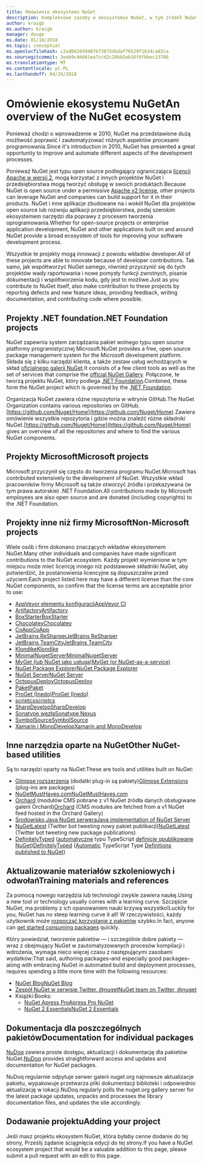 ```yaml
---
title: Omówienie ekosystemu NuGet
description: Kompleksowe zasoby w ekosystemie NuGet, w tym źródeł NuGet, Microsoft NuGet projektów, narzędzia i materiałów szkoleniowych.
author: kraigb
ms.author: kraigb
manager: douge
ms.date: 01/18/2018
ms.topic: conceptual
ms.openlocfilehash: c2ad662659487bf3875dbdaf76529f1834ca82ca
ms.sourcegitcommit: 3eab9c4dd41ea7ccd2c28bb5ab16f6fbbec13708
ms.translationtype: MT
ms.contentlocale: pl-PL
ms.lasthandoff: 04/26/2018
---
```

# <a name="an-overview-of-the-nuget-ecosystem"></a><span data-ttu-id="2ebb0-103">Omówienie ekosystemu NuGet</span><span class="sxs-lookup"><span data-stu-id="2ebb0-103">An overview of the NuGet ecosystem</span></span>

<span data-ttu-id="2ebb0-104">Ponieważ chodzi o wprowadzenie w 2010, NuGet ma przedstawione dużą możliwość poprawić i zautomatyzować różnych aspektów procesami programowania.</span><span class="sxs-lookup"><span data-stu-id="2ebb0-104">Since it's introduction in 2010, NuGet has presented a great opportunity to improve and automate different aspects of the development processes.</span></span>

<span data-ttu-id="2ebb0-105">Ponieważ NuGet jest typu open source podlegający ograniczająca [licencji Apache w wersji 2](http://choosealicense.com/licenses/apache/), mogą korzystać z innych projektów NuGet i przedsiębiorstwa mogą tworzyć obsługę w swoich produktach.</span><span class="sxs-lookup"><span data-stu-id="2ebb0-105">Because NuGet is open source under a permissive [Apache v2 license](http://choosealicense.com/licenses/apache/), other projects can leverage NuGet and companies can build support for it in their products.</span></span> <span data-ttu-id="2ebb0-106">NuGet i inne aplikacje zbudowane na i wokół NuGet dla projektów open source lub rozwoju aplikacji przedsiębiorstwa, podaj szerokim ekosystemem narzędzi dla poprawy z procesem tworzenia oprogramowania.</span><span class="sxs-lookup"><span data-stu-id="2ebb0-106">Whether for open-source projects or enterprise application development, NuGet and other applications built on and around NuGet provide a broad ecosystem of tools for improving your software development process.</span></span>

<span data-ttu-id="2ebb0-107">Wszystkie te projekty mogą innowacji z powodu wkładów developer.</span><span class="sxs-lookup"><span data-stu-id="2ebb0-107">All of these projects are able to innovate because of developer contributions.</span></span> <span data-ttu-id="2ebb0-108">Tak samo, jak współtworzyć NuGet samego, również przyczynić się do tych projektów wady raportowania i nowe pomysły funkcji zwrotnych, pisanie dokumentacji i współtworzenia kodu, gdy jest to możliwe.</span><span class="sxs-lookup"><span data-stu-id="2ebb0-108">Just as you contribute to NuGet itself, also make contribution to these projects by reporting defects and new feature ideas, providing feedback, writing documentation, and contributing code where possible.</span></span>

## <a name="net-foundation-projects"></a><span data-ttu-id="2ebb0-109">Projekty .NET foundation</span><span class="sxs-lookup"><span data-stu-id="2ebb0-109">.NET Foundation projects</span></span>

<span data-ttu-id="2ebb0-110">NuGet zapewnia system zarządzania pakiet wolnego typu open source platformy programistycznej Microsoft.</span><span class="sxs-lookup"><span data-stu-id="2ebb0-110">NuGet provides a free, open source package management system for the Microsoft development platform.</span></span> <span data-ttu-id="2ebb0-111">Składa się z kilku narzędzi klienta, a także zestaw usług wchodzących w skład [oficjalnego galerii NuGet](http://www.nuget.org).</span><span class="sxs-lookup"><span data-stu-id="2ebb0-111">It consists of a few client tools as well as the set of services that comprise the [official NuGet Gallery](http://www.nuget.org).</span></span> <span data-ttu-id="2ebb0-112">Połączone, te tworzą projektu NuGet, który podlega [.NET Foundation](http://www.dotnetfoundation.org/).</span><span class="sxs-lookup"><span data-stu-id="2ebb0-112">Combined, these form the NuGet project which is governed by the [.NET Foundation](http://www.dotnetfoundation.org/).</span></span>

<span data-ttu-id="2ebb0-113">Organizacja NuGet zawiera różne repozytoria w witrynie GitHub.</span><span class="sxs-lookup"><span data-stu-id="2ebb0-113">The NuGet Organization contains various repositories on GitHub.</span></span> <span data-ttu-id="2ebb0-114">[https://github.com/Nuget/Home](https://github.com/Nuget/Home) Zawiera omówienie wszystkie repozytoria i gdzie można znaleźć różne składniki NuGet.</span><span class="sxs-lookup"><span data-stu-id="2ebb0-114">[https://github.com/Nuget/Home](https://github.com/Nuget/Home) gives an overview of all the repositories and where to find the various NuGet components.</span></span>

## <a name="microsoft-projects"></a><span data-ttu-id="2ebb0-115">Projekty Microsoft</span><span class="sxs-lookup"><span data-stu-id="2ebb0-115">Microsoft projects</span></span>

<span data-ttu-id="2ebb0-116">Microsoft przyczynił się często do tworzenia programu NuGet.</span><span class="sxs-lookup"><span data-stu-id="2ebb0-116">Microsoft has contributed extensively to the development of NuGet.</span></span> <span data-ttu-id="2ebb0-117">Wszystkie wkład pracowników firmy Microsoft są także otworzyć źródła i przekazywana (w tym prawa autorskie) .NET Foundation.</span><span class="sxs-lookup"><span data-stu-id="2ebb0-117">All contributions made by Microsoft employees are also open source and are donated (including copyrights) to the .NET Foundation.</span></span>

## <a name="non-microsoft-projects"></a><span data-ttu-id="2ebb0-118">Projekty inne niż firmy Microsoft</span><span class="sxs-lookup"><span data-stu-id="2ebb0-118">Non-Microsoft projects</span></span>

<span data-ttu-id="2ebb0-119">Wiele osób i firm dokonano znaczących wkładów ekosystemem NuGet.</span><span class="sxs-lookup"><span data-stu-id="2ebb0-119">Many other individuals and companies have made significant contributions to the NuGet ecosystem.</span></span> <span data-ttu-id="2ebb0-120">Każdy projekt wymienione w tym miejscu może mieć licencję innego niż podstawowe składniki NuGet, aby potwierdzić, że postanowienia licencyjne są dopuszczalne przed użyciem:</span><span class="sxs-lookup"><span data-stu-id="2ebb0-120">Each project listed here may have a different license than the core NuGet components, so confirm that the license terms are acceptable prior to use:</span></span>

- [<span data-ttu-id="2ebb0-121">AppVeyor elementu konfiguracji</span><span class="sxs-lookup"><span data-stu-id="2ebb0-121">AppVeyor CI</span></span>](https://www.appveyor.com/)
- [<span data-ttu-id="2ebb0-122">Artifactory</span><span class="sxs-lookup"><span data-stu-id="2ebb0-122">Artifactory</span></span>](https://www.jfrog.com/artifactory/)
- [<span data-ttu-id="2ebb0-123">BoxStarter</span><span class="sxs-lookup"><span data-stu-id="2ebb0-123">BoxStarter</span></span>](http://boxstarter.org/)
- [<span data-ttu-id="2ebb0-124">Chocolatey</span><span class="sxs-lookup"><span data-stu-id="2ebb0-124">Chocolatey</span></span>](https://chocolatey.org/)
- [<span data-ttu-id="2ebb0-125">CoApp</span><span class="sxs-lookup"><span data-stu-id="2ebb0-125">CoApp</span></span>](http://coapp.org/)
- [<span data-ttu-id="2ebb0-126">JetBrains ReSharper</span><span class="sxs-lookup"><span data-stu-id="2ebb0-126">JetBrains ReSharper</span></span>](https://resharper-plugins.jetbrains.com/)
- [<span data-ttu-id="2ebb0-127">JetBrains TeamCity</span><span class="sxs-lookup"><span data-stu-id="2ebb0-127">JetBrains TeamCity</span></span>](https://www.jetbrains.com/teamcity/)
- [<span data-ttu-id="2ebb0-128">Klondike</span><span class="sxs-lookup"><span data-stu-id="2ebb0-128">Klondike</span></span>](https://github.com/themotleyfool/Klondike)
- [<span data-ttu-id="2ebb0-129">MinimalNugetServer</span><span class="sxs-lookup"><span data-stu-id="2ebb0-129">MinimalNugetServer</span></span>](https://github.com/TanukiSharp/MinimalNugetServer)
- [<span data-ttu-id="2ebb0-130">MyGet (lub NuGet jako usługa)</span><span class="sxs-lookup"><span data-stu-id="2ebb0-130">MyGet (or NuGet-as-a-service)</span></span>](http://www.myget.org/)
- [<span data-ttu-id="2ebb0-131">NuGet Package Explorer</span><span class="sxs-lookup"><span data-stu-id="2ebb0-131">NuGet Package Explorer</span></span>](https://github.com/NuGetPackageExplorer/NuGetPackageExplorer)
- [<span data-ttu-id="2ebb0-132">NuGet Server</span><span class="sxs-lookup"><span data-stu-id="2ebb0-132">NuGet Server</span></span>](http://nugetserver.net/)
- [<span data-ttu-id="2ebb0-133">OctopusDeploy</span><span class="sxs-lookup"><span data-stu-id="2ebb0-133">OctopusDeploy</span></span>](https://octopus.com/)
- [<span data-ttu-id="2ebb0-134">Paket</span><span class="sxs-lookup"><span data-stu-id="2ebb0-134">Paket</span></span>](https://fsprojects.github.io/Paket/)
- [<span data-ttu-id="2ebb0-135">ProGet (Inedo)</span><span class="sxs-lookup"><span data-stu-id="2ebb0-135">ProGet (Inedo)</span></span>](http://inedo.com/proget)
- [<span data-ttu-id="2ebb0-136">scriptcs</span><span class="sxs-lookup"><span data-stu-id="2ebb0-136">scriptcs</span></span>](http://scriptcs.net/)
- [<span data-ttu-id="2ebb0-137">SharpDevelop</span><span class="sxs-lookup"><span data-stu-id="2ebb0-137">SharpDevelop</span></span>](http://community.sharpdevelop.net/blogs/mattward/archive/2011/01/23/NuGetSupportInSharpDevelop.aspx)
- [<span data-ttu-id="2ebb0-138">Sonatype węzła</span><span class="sxs-lookup"><span data-stu-id="2ebb0-138">Sonatype Nexus</span></span>](http://www.sonatype.com/nexus-repository-sonatype)
- [<span data-ttu-id="2ebb0-139">SymbolSource</span><span class="sxs-lookup"><span data-stu-id="2ebb0-139">SymbolSource</span></span>](http://www.symbolsource.org/Public)
- [<span data-ttu-id="2ebb0-140">Xamarin i MonoDevelop</span><span class="sxs-lookup"><span data-stu-id="2ebb0-140">Xamarin and MonoDevelop</span></span>](https://github.com/mrward/monodevelop-nuget-addin)

## <a name="other-nuget-based-utilities"></a><span data-ttu-id="2ebb0-141">Inne narzędzia oparte na NuGet</span><span class="sxs-lookup"><span data-stu-id="2ebb0-141">Other NuGet-based utilities</span></span>

<span data-ttu-id="2ebb0-142">Są to narzędzi oparty na NuGet:</span><span class="sxs-lookup"><span data-stu-id="2ebb0-142">These are tools and utilities built on NuGet:</span></span>

- <span data-ttu-id="2ebb0-143">[Glimpse rozszerzenia](http://getglimpse.com/Packages) (dodatki plug-in są pakiety)</span><span class="sxs-lookup"><span data-stu-id="2ebb0-143">[Glimpse Extensions](http://getglimpse.com/Packages) (plug-ins are packages)</span></span>
- [<span data-ttu-id="2ebb0-144">NuGetMustHaves.com</span><span class="sxs-lookup"><span data-stu-id="2ebb0-144">NuGetMustHaves.com</span></span>](http://nugetmusthaves.com/)
- <span data-ttu-id="2ebb0-145">[Orchard](http://www.orchardproject.net/) (modułów CMS pobrane z v1 NuGet źródła danych obsługiwane galerii Orchard)</span><span class="sxs-lookup"><span data-stu-id="2ebb0-145">[Orchard](http://www.orchardproject.net/) (CMS modules are fetched from a v1 NuGet feed hosted in the Orchard Gallery)</span></span>
- [<span data-ttu-id="2ebb0-146">Środowisko Java NuGet serwera</span><span class="sxs-lookup"><span data-stu-id="2ebb0-146">Java implementation of NuGet Server</span></span>](http://jonnyzzz.com/blog/2012/03/07/nuget-server-in-pure-java/)
- <span data-ttu-id="2ebb0-147">[NuGetLatest](https://twitter.com/NuGetLatest) (Twitter bot tweeting nowy pakiet publikacji)</span><span class="sxs-lookup"><span data-stu-id="2ebb0-147">[NuGetLatest](https://twitter.com/NuGetLatest) (Twitter bot tweeting new package publications)</span></span>
- <span data-ttu-id="2ebb0-148">[DefinitelyTyped](http://definitelytyped.org/) ([automatyczne](https://github.com/DefinitelyTyped/NugetAutomation/) typu TypeScript [definicje opublikowane NuGet](http://www.nuget.org/packages?q=DefinitelyTyped))</span><span class="sxs-lookup"><span data-stu-id="2ebb0-148">[DefinitelyTyped](http://definitelytyped.org/) ([Automatic](https://github.com/DefinitelyTyped/NugetAutomation/) TypeScript Type [Definitions published to NuGet](http://www.nuget.org/packages?q=DefinitelyTyped))</span></span>

## <a name="training-materials-and-references"></a><span data-ttu-id="2ebb0-149">Aktualizowanie materiałów szkoleniowych i odwołań</span><span class="sxs-lookup"><span data-stu-id="2ebb0-149">Training materials and references</span></span>

<span data-ttu-id="2ebb0-150">Za pomocą nowego narzędzia lub technologii zwykle zawiera naukę.</span><span class="sxs-lookup"><span data-stu-id="2ebb0-150">Using a new tool or technology usually comes with a learning curve.</span></span> <span data-ttu-id="2ebb0-151">Szczęście NuGet, ma problemy z ich opanowaniem nauki krzywą wszystko!</span><span class="sxs-lookup"><span data-stu-id="2ebb0-151">Luckily for you, NuGet has no steep learning curve it all!</span></span> <span data-ttu-id="2ebb0-152">W rzeczywistości, każdy użytkownik może [rozpocząć korzystanie z pakietów](../quickstart/use-a-package.md) szybko.</span><span class="sxs-lookup"><span data-stu-id="2ebb0-152">In fact, anyone can [get started consuming packages](../quickstart/use-a-package.md) quickly.</span></span>

<span data-ttu-id="2ebb0-153">Który powiedział, tworzenie pakietów — i szczególnie dobre pakiety — wraz z obejmujący NuGet w zautomatyzowanych procesów kompilacji i wdrożenia, wymaga nieco więcej czasu z następującymi zasobami wydatków:</span><span class="sxs-lookup"><span data-stu-id="2ebb0-153">That said, authoring packages–and especially good packages–along with  embracing NuGet in automated build and deployment processes, requires spending a little more time with the following resources:</span></span>

- [<span data-ttu-id="2ebb0-154">NuGet Blog</span><span class="sxs-lookup"><span data-stu-id="2ebb0-154">NuGet Blog</span></span>](http://blog.nuget.org/)
- [<span data-ttu-id="2ebb0-155">Zespół NuGet w serwisie Twitter, @nuget</span><span class="sxs-lookup"><span data-stu-id="2ebb0-155">NuGet team on Twitter, @nuget</span></span>](http://twitter.com/nuget)
- <span data-ttu-id="2ebb0-156">Książki:</span><span class="sxs-lookup"><span data-stu-id="2ebb0-156">Books:</span></span>
  - [<span data-ttu-id="2ebb0-157">NuGet Apress Pro</span><span class="sxs-lookup"><span data-stu-id="2ebb0-157">Apress Pro NuGet</span></span>](http://bit.ly/ProNuGet)
  - [<span data-ttu-id="2ebb0-158">NuGet 2 Essentials</span><span class="sxs-lookup"><span data-stu-id="2ebb0-158">NuGet 2 Essentials</span></span>](http://www.amazon.com/NuGet-2-Essentials-Damir-Arh-ebook/dp/B00GTQD5M4)

## <a name="documentation-for-individual-packages"></a><span data-ttu-id="2ebb0-159">Dokumentacja dla poszczególnych pakietów</span><span class="sxs-lookup"><span data-stu-id="2ebb0-159">Documentation for individual packages</span></span>

<span data-ttu-id="2ebb0-160">[NuDoq](http://nudoq.org) zawiera proste dostępu, aktualizacji i dokumentację dla pakietów NuGet.</span><span class="sxs-lookup"><span data-stu-id="2ebb0-160">[NuDoq](http://nudoq.org) provides straightforward access and updates and documentation for NuGet packages.</span></span>

<span data-ttu-id="2ebb0-161">NuDoq regularnie odpytuje serwer galerii nuget.org najnowsze aktualizacje pakietu, wypakowuje przetwarza pliki dokumentacji biblioteki i odpowiednio aktualizację w lokacji.</span><span class="sxs-lookup"><span data-stu-id="2ebb0-161">NuDoq regularly polls the nuget.org gallery server for the latest package updates, unpacks and processes the library documentation files, and updates the site accordingly.</span></span>

## <a name="adding-your-project"></a><span data-ttu-id="2ebb0-162">Dodawanie projektu</span><span class="sxs-lookup"><span data-stu-id="2ebb0-162">Adding your project</span></span>

<span data-ttu-id="2ebb0-163">Jeśli masz projektu ekosystem NuGet, która byłaby cenne dodanie do tej strony, Prześlij żądanie ściągnięcia edycji do tej strony.</span><span class="sxs-lookup"><span data-stu-id="2ebb0-163">If you have a NuGet ecosystem project that would be a valuable addition to this page, please  submit a pull request with an edit to this page.</span></span>
